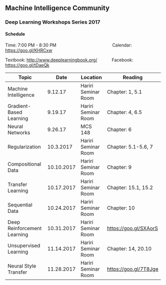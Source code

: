 ## Machine Intelligence Community 
### Deep Learning Workshops Series 2017

#### Schedule
Time: 7:00 PM - 8:30 PM &nbsp;&nbsp;&nbsp;&nbsp;&nbsp;&nbsp;&nbsp;&nbsp;&nbsp;&nbsp;&nbsp;&nbsp;&nbsp;&nbsp;&nbsp;&nbsp;&nbsp;&nbsp;&nbsp;&nbsp;&nbsp;&nbsp;&nbsp;&nbsp;&nbsp;&nbsp;&nbsp;&nbsp;&nbsp;&nbsp;&nbsp;&nbsp;&nbsp;&nbsp;&nbsp;&nbsp;&nbsp;&nbsp;&nbsp;&nbsp;&nbsp;&nbsp;&nbsp;&nbsp; Calendar: https://goo.gl/KHRCxw

Textbook: http://www.deeplearningbook.org/ &nbsp;&nbsp;&nbsp;&nbsp;&nbsp;&nbsp;&nbsp;&nbsp;&nbsp;&nbsp; Facebook: https://goo.gl/tDaeQk

| Topic                       | Date        |    Location         | Reading               |
| ----------------------------| ------------| --------------------| ----------------------|
| Machine Intelligence        | 9.12.17     | Hariri Seminar Room | Chapter: 1, 5.1       | 
| Gradient-Based Learning     | 9.19.17     | Hariri Seminar Room | Chapter: 4, 6.5       |
| Neural Networks             | 9.26.17     | MCS 148             | Chapter: 6            |
| Regularization              | 10.3.2017   | Hariri Seminar Room | Chapter: 5.1-5.6, 7   |
| Compositional Data          | 10.10.2017  | Hariri Seminar Room | Chapter: 9            |
| Transfer Learning           | 10.17.2017  | Hariri Seminar Room | Chapter: 15.1, 15.2   |
| Sequential Data             | 10.24.2017  | Hariri Seminar Room | Chapter: 10           |
| Deep Reinforcement Learning | 10.31.2017  | Hariri Seminar Room | https://goo.gl/SXAorS |
| Unsupervised Learning       | 11.14.2017  | Hariri Seminar Room | Chapter: 14, 20.10    |
| Neural Style Transfer       | 11.28.2017  | Hariri Seminar Room | https://goo.gl/7T8Jge |